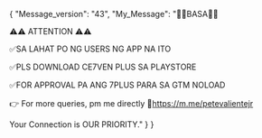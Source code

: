 {
    "Message_version": "43",
    "My_Message": "📌📌BASA📌📌

⚠️⚠️ ATTENTION ⚠️⚠️

✅SA LAHAT PO NG USERS NG APP NA ITO

✅PLS DOWNLOAD CE7VEN PLUS SA PLAYSTORE

✅FOR APPROVAL PA ANG 7PLUS PARA SA GTM NOLOAD

👉 For more queries, pm me directly 🔗https://m.me/petevalientejr

Your Connection is OUR PRIORITY." }
}
